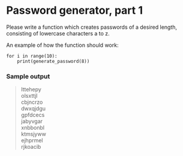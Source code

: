 # Password generator, part 1

Please write a function which creates passwords of a desired length, consisting of lowercase characters a to z.

An example of how the function should work:

```
for i in range(10):
    print(generate_password(8))
```

### Sample output

>lttehepy <br>
>olsxttjl <br>
>cbjncrzo <br>
>dwxqjdgu <br>
>gpfdcecs <br>
>jabyvgar <br>
>xnbbonbl <br>
>ktmsjyww <br>
>ejhprmel <br>
>rjkoacib <br>